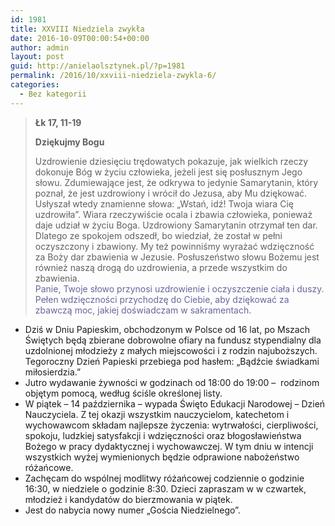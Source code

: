 ```yaml
---
id: 1981
title: XXVIII Niedziela zwykła
date: 2016-10-09T00:00:54+00:00
author: admin
layout: post
guid: http://anielaolsztynek.pl/?p=1981
permalink: /2016/10/xxviii-niedziela-zwykla-6/
categories:
  - Bez kategorii
---
```

> **Łk 17, 11-19**
> 
> **Dziękujmy Bogu**
> 
> Uzdrowienie dziesięciu trędowatych pokazuje, jak wielkich rzeczy dokonuje Bóg w życiu człowieka, jeżeli jest się posłusznym Jego słowu. Zdumiewające jest, że odkrywa to jedynie Samarytanin, który poznał, że jest uzdrowiony i wrócił do Jezusa, aby Mu dziękować. Usłyszał wtedy znamienne słowa: &#8222;Wstań, idź! Twoja wiara Cię uzdrowiła&#8221;. Wiara rzeczywiście ocala i zbawia człowieka, ponieważ daje udział w życiu Boga. Uzdrowiony Samarytanin otrzymał ten dar. Dlatego ze spokojem odszedł, bo wiedział, że został w pełni oczyszczony i zbawiony. My też powinniśmy wyrażać wdzięczność za Boży dar zbawienia w Jezusie. Posłuszeństwo słowu Bożemu jest również naszą drogą do uzdrowienia, a przede wszystkim do zbawienia.</span>  
> <span style="color: #666699;">Panie, Twoje słowo przynosi uzdrowienie i oczyszczenie ciała i duszy. Pełen wdzięczności przychodzę do Ciebie, aby dziękować za zbawczą moc, jakiej doświadczam w sakramentach.</span>

  * Dziś w Dniu Papieskim, obchodzonym w Polsce od 16 lat, po Mszach Świętych będą zbierane dobrowolne ofiary na fundusz stypendialny dla uzdolnionej młodzieży z małych miejscowości i z rodzin najuboższych. Tegoroczny Dzień Papieski przebiega pod hasłem: „Bądźcie świadkami miłosierdzia.”
  * Jutro wydawanie żywności w godzinach od 18:00 do 19:00 &#8211;  rodzinom objętym pomocą, według ściśle określonej listy.
  * W piątek – 14 października – wypada Święto Edukacji Narodowej – Dzień Nauczyciela. Z tej okazji wszystkim nauczycielom, katechetom i wychowawcom składam najlepsze życzenia: wytrwałości, cierpliwości, spokoju, ludzkiej satysfakcji i wdzięczności oraz błogosławieństwa Bożego w pracy dydaktycznej i wychowawczej. W tym dniu w intencji wszystkich wyżej wymienionych będzie odprawione nabożeństwo różańcowe.
  * Zachęcam do wspólnej modlitwy różańcowej codziennie o godzinie 16:30, w niedziele o godzinie 8:30. Dzieci zapraszam w w czwartek, młodzież i kandydatów do bierzmowania w piątek.
  * Jest do nabycia nowy numer &#8222;Gościa Niedzielnego&#8221;.